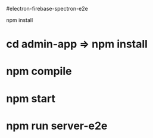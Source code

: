 #electron-firebase-spectron-e2e

npm install
# cd admin-app => npm install
# npm compile 
 # npm start
 # npm run server-e2e